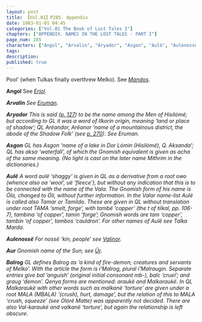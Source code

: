 ```yaml
---
layout: post
title: 【Vol.01】P285. Appendix
date: 1983-01-01 04:45
categories: ["Vol.01 The Book of Lost Tales I"]
chapters: ["APPENDIX. NAMES IN THE LOST TALES - PART I"]
page_num: 285
characters: ["Angol", "Arvalin", "Aryador", "Asgon", "Aulë", "Aulenossë", "Aur", "Balrog"]
tags: 
description: 
published: true
---
```


<p style="text-indent: 0;">
Pool’ (when Tulkas finally overthrew Melko). See <I><a href="{{site.baseurl}}/characters#Mandos">Mandos</a></I>.
</p>

<B>Angol</B>   See <I>[Eriol]({{site.baseurl}}/characters#Eriol</I>).

<B>Arvalin</B>   See <I>[Eruman]({{site.baseurl}}/characters#Eruman</I>).

<B>Aryador</B>   This is said ([p. 127]({{site.baseurl}}/vol01-p127)) to be the name among the Men of Hisilómë; but according to GL it was a word of Ilkorin origin, meaning ‘land or place of shadow’; QL <I>Arëandor, Arëanor</I> ‘name of a mountainous district, the abode of the Shadow Folk’ (see [p. 270]({{site.baseurl}}/vol01-p270)). See <I>Eruman</I>.

<B>Asgon</B>   GL has <I>Asgon</I> ‘name of a lake in Dor Lómin (Hisilómë), Q. <I>Aksanda’;</I> QL has <I>aksa</I> ‘waterfall’, of which the Gnomish equivalent is given as <I>acha</I> of the same meaning. (No light is cast on the later name <I>Mithrim</I> in the dictionaries.)

<B>Aulë</B> A word <I>aulë</I> ‘shaggy’ is given in QL as a derivative from a root owo (whence also <I>oa</I> ‘wool’, <I>uë</I> ‘fleece’), but without any indication that this is to be connected with the name of the Vala. The Gnomish form of his name is <I>Óla</I>, changed to <I>Óli</I>, without further information. In the Valar name-list Aulë is called also <I>Tamar</I> or <I>Tamildo</I>. These are given in QL without translation under root TAMA ‘smelt, forge’, with <I>tambë</I> ‘copper’ (the <I>t</I> of <I>tilkal</I>, pp. 106-7), <I>tambina</I> ‘of copper’, <I>tamin</I> ‘forge’; Gnomish words are <I>tam</I> ‘copper’, <I>tambin</I> ‘of copper’, <I>tambos</I> ‘cauldron’. For other names of Aulë see <I>Talka Marda</I>.

<B>Aulenossë</B> For <I>nossë</I> ‘kin, people’ see <I>[Valinor]({{site.baseurl}}/characters#Valinor</I>).

<B>Aur</B>   Gnomish name of the Sun; see <I>[Ûr]({{site.baseurl}}/characters#Ûr</I>).

<B>Balrog</B>   GL defines <I>Balrog</I> as ‘a kind of fire-demon; creatures and servants of Melko’. With the article the form is <I>i'Malrog</I>, plural <I>i'Malraugin</I>. Separate entries give <I>bal</I> ‘anguish’ (original initial consonant <I>mb-), balc</I> ‘cruel’; and <I>graug</I> ‘demon’. Qenya forms are mentioned: <I>araukë</I> and <I>Malkaraukë</I>. In QL <I>Malkaraukë</I> with other words such as <I>malkanë</I> ‘torture’ are given under a root MALA (MBALA) ‘(crush), hurt, damage’, but the relation of this to MALA ‘crush, squeeze’ (see <I>Olórë Matte</I>) was apparently not decided. There are also <I>Val-karaukë</I> and <I>valkanë</I> ‘torture’, but again the relationship is left obscure.

